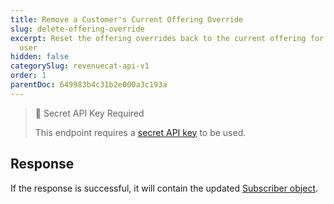 ```yaml
---
title: Remove a Customer's Current Offering Override
slug: delete-offering-override
excerpt: Reset the offering overrides back to the current offering for a specific
  user
hidden: false
categorySlug: revenuecat-api-v1
order: 1
parentDoc: 649983b4c31b2e000a3c193a
---
```

> 🚧 Secret API Key Required
> 
> This endpoint requires a [secret API key](doc:authentication) to be used.

## Response

If the response is successful, it will contain the updated [Subscriber object](ref:subscribers#the-subscriber-object).